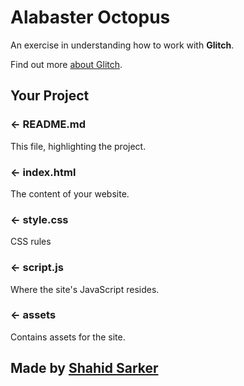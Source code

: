 Alabaster Octopus
=================

An exercise in understanding how to work with **Glitch**.

Find out more [about Glitch](https://glitch.com/about).


Your Project
------------

### ← README.md

This file, highlighting the project.

### ← index.html

The content of your website. 

### ← style.css

CSS rules

### ← script.js

Where the site's JavaScript resides.

### ← assets

Contains assets for the site.

Made by [Shahid Sarker](https://shahidsarker.com/)
-------------------
